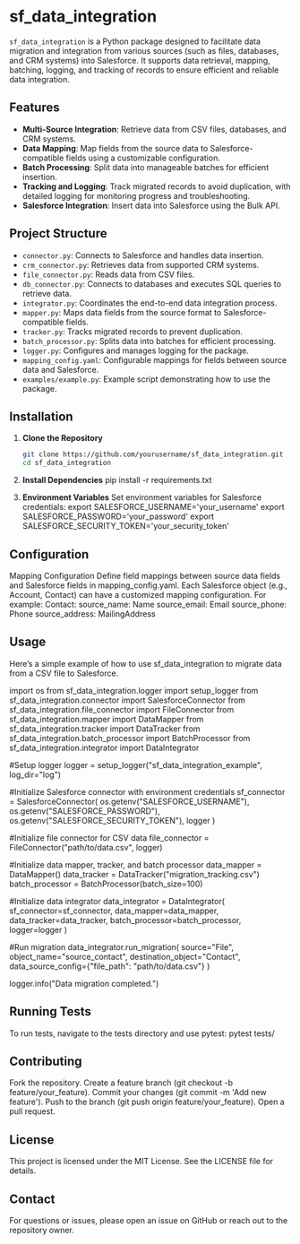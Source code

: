 # sf_data_integration

`sf_data_integration` is a Python package designed to facilitate data migration and integration from various sources (such as files, databases, and CRM systems) into Salesforce. It supports data retrieval, mapping, batching, logging, and tracking of records to ensure efficient and reliable data integration.

## Features

- **Multi-Source Integration**: Retrieve data from CSV files, databases, and CRM systems.
- **Data Mapping**: Map fields from the source data to Salesforce-compatible fields using a customizable configuration.
- **Batch Processing**: Split data into manageable batches for efficient insertion.
- **Tracking and Logging**: Track migrated records to avoid duplication, with detailed logging for monitoring progress and troubleshooting.
- **Salesforce Integration**: Insert data into Salesforce using the Bulk API.

## Project Structure

- `connector.py`: Connects to Salesforce and handles data insertion.
- `crm_connector.py`: Retrieves data from supported CRM systems.
- `file_connector.py`: Reads data from CSV files.
- `db_connector.py`: Connects to databases and executes SQL queries to retrieve data.
- `integrator.py`: Coordinates the end-to-end data integration process.
- `mapper.py`: Maps data fields from the source format to Salesforce-compatible fields.
- `tracker.py`: Tracks migrated records to prevent duplication.
- `batch_processor.py`: Splits data into batches for efficient processing.
- `logger.py`: Configures and manages logging for the package.
- `mapping_config.yaml`: Configurable mappings for fields between source data and Salesforce.
- `examples/example.py`: Example script demonstrating how to use the package.

## Installation

1. **Clone the Repository**
   ```bash
   git clone https://github.com/yourusername/sf_data_integration.git
   cd sf_data_integration
   ```
2. **Install Dependencies**
   pip install -r requirements.txt

3. **Environment Variables**
   Set environment variables for Salesforce credentials:
   export SALESFORCE_USERNAME='your_username'
   export SALESFORCE_PASSWORD='your_password'
   export SALESFORCE_SECURITY_TOKEN='your_security_token'

## Configuration

Mapping Configuration
Define field mappings between source data fields and Salesforce fields in mapping_config.yaml. Each Salesforce object (e.g., Account, Contact) can have a customized mapping configuration. For example:
Contact:
source_name: Name
source_email: Email
source_phone: Phone
source_address: MailingAddress

## Usage

Here’s a simple example of how to use sf_data_integration to migrate data from a CSV file to Salesforce.

import os
from sf_data_integration.logger import setup_logger
from sf_data_integration.connector import SalesforceConnector
from sf_data_integration.file_connector import FileConnector
from sf_data_integration.mapper import DataMapper
from sf_data_integration.tracker import DataTracker
from sf_data_integration.batch_processor import BatchProcessor
from sf_data_integration.integrator import DataIntegrator

#Setup logger
logger = setup_logger("sf_data_integration_example", log_dir="log")

#Initialize Salesforce connector with environment credentials
sf_connector = SalesforceConnector(
os.getenv("SALESFORCE_USERNAME"),
os.getenv("SALESFORCE_PASSWORD"),
os.getenv("SALESFORCE_SECURITY_TOKEN"),
logger
)

#Initialize file connector for CSV data
file_connector = FileConnector("path/to/data.csv", logger)

#Initialize data mapper, tracker, and batch processor
data_mapper = DataMapper()
data_tracker = DataTracker("migration_tracking.csv")
batch_processor = BatchProcessor(batch_size=100)

#Initialize data integrator
data_integrator = DataIntegrator(
sf_connector=sf_connector,
data_mapper=data_mapper,
data_tracker=data_tracker,
batch_processor=batch_processor,
logger=logger
)

#Run migration
data_integrator.run_migration(
source="File",
object_name="source_contact",
destination_object="Contact",
data_source_config={"file_path": "path/to/data.csv"}
)

logger.info("Data migration completed.")

## Running Tests

To run tests, navigate to the tests directory and use pytest:
pytest tests/

## Contributing

Fork the repository.
Create a feature branch (git checkout -b feature/your_feature).
Commit your changes (git commit -m 'Add new feature').
Push to the branch (git push origin feature/your_feature).
Open a pull request.

## License

This project is licensed under the MIT License. See the LICENSE file for details.

## Contact

For questions or issues, please open an issue on GitHub or reach out to the repository owner.

